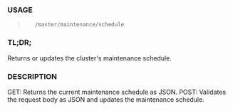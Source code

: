 <!--- This is an automatically generated file. DO NOT EDIT! --->
### USAGE ###
>        /master/maintenance/schedule

### TL;DR; ###
Returns or updates the cluster's maintenance schedule.

### DESCRIPTION ###
GET: Returns the current maintenance schedule as JSON.
POST: Validates the request body as JSON
  and updates the maintenance schedule.